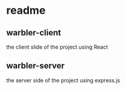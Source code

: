 # readme
## warbler-client
the client slide of the project using React

## warbler-server
the server side of the project using express.js
